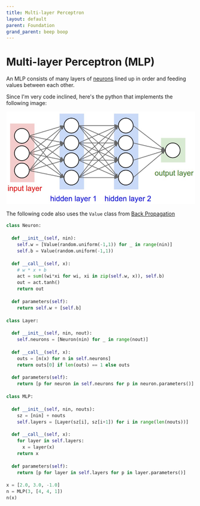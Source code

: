 ```yaml
---
title: Multi-layer Perceptron
layout: default
parent: Foundation
grand_parent: beep boop
---
```


# Multi-layer Perceptron (MLP)

An MLP consists of many layers of [neurons](../neuron/) lined up in order and feeding values between each other.

Since I'm very code inclined, here's the python that implements the following image:

![a multilayer perceptron](./mlp.jpeg)

The following code also uses the `Value` class from [Back Propagation](../back-propagation/)

```python
class Neuron:

  def __init__(self, nin):
    self.w = [Value(random.uniform(-1,1)) for _ in range(nin)]
    self.b = Value(random.uniform(-1,1))

  def __call__(self, x):
    # w * x + b
    act = sum((wi*xi for wi, xi in zip(self.w, x)), self.b)
    out = act.tanh()
    return out

  def parameters(self):
    return self.w + [self.b]

class Layer:

  def __init__(self, nin, nout):
    self.neurons = [Neuron(nin) for _ in range(nout)]

  def __call__(self, x):
    outs = [n(x) for n in self.neurons]
    return outs[0] if len(outs) == 1 else outs

  def parameters(self):
    return [p for neuron in self.neurons for p in neuron.parameters()]

class MLP:

  def __init__(self, nin, nouts):
    sz = [nin] + nouts
    self.layers = [Layer(sz[i], sz[i+1]) for i in range(len(nouts))]

  def __call__(self, x):
    for layer in self.layers:
      x = layer(x)
    return x

  def parameters(self):
    return [p for layer in self.layers for p in layer.parameters()]

x = [2.0, 3.0, -1.0]
n = MLP(3, [4, 4, 1])
n(x)
```
